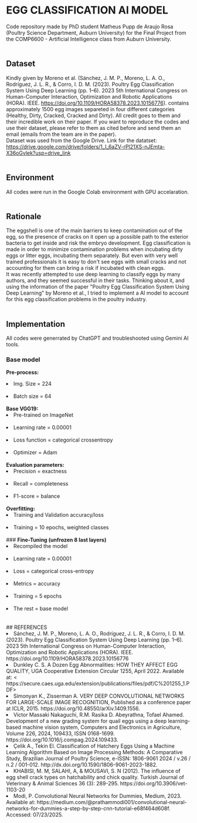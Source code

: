 # <b>EGG CLASSIFICATION AI MODEL</b>
Code repository made by PhD student Matheus Pupp de Araujo Rosa (Poultry Science Department, Auburn University) for the Final Project from the COMP6600 - Artificial Intelligence class from Auburn University. <br>
<br>
## <b>Dataset</b> <br>
Kindly given by Moreno et al. (Sánchez, J. M. P., Moreno, L. A. O., Rodríguez, J. L. R., & Corro, I. D. M. (2023). Poultry Egg Classification System Using Deep Learning (pp. 1–6). 2023 5th International Congress on Human-Computer Interaction, Optimization and Robotic Applications (HORA). IEEE. https://doi.org/10.1109/HORA58378.2023.10156776). contains approximately 1500 egg images separeted in four different categories (Healthy, Dirty, Cracked, Cracked and Dirty). All credit goes to them and their incredible work on their paper. If you want to reproduce the codes and use their dataset, please refer to them as cited before and send them an email (emails from the team are in the paper).<br>
Dataset was used from the Google Drive. Link for the datatset: https://drive.google.com/drive/folders/1_I_6aZV-rPI21XS-nJEmta-X36oGvlek?usp=drive_link<br>
<br>
## <b>Environment</b> <br>
All codes were run in the Google Colab environment with GPU accelaration. <br>
<br>
## <b> Rationale </b><br>
The eggshell is one of the main  barriers to keep contamination out of the egg, so the presence of cracks on it open up a possible path to the exterior bacteria to get inside and risk the embryo development. Egg classification is made in order to minimize contamination problems when incubating dirty eggs or litter eggs, incubating them separately. But even with very well trained professionals it is easy to don't see eggs with small cracks and not accounting for them can bring a risk if incubated with clean eggs. <br>
It was recently attempted to use deep learning to classify eggs by many authors, and they seemed successful in their tasks. Thinking about it, and using the information of the paper "Poultry Egg Classification System Using Deep Learning" by Moreno et al., I tried to implement a AI model to account for this egg classification problems in the poultry industry. <br>
<br>
## <b>Implementation</b> <br>
All codes were generrated by ChatGPT and troubleshooted using Gemini AI tools. <br>
### <b>Base model</b> <br>
<b>Pre-process:</b> <br>
<li>Img. Size = 224 </li><br>
<li>Batch size = 64 </li><br>
<b>Base VGG19:</b> <br>
<li>Pre-trained on ImageNet </li><br>
<li>Learning rate = 0.00001 </li><br>
<li>Loss function = categorical crossentropy </li><br>
<li>Optimizer = Adam </li><br>
<b>Evaluation parameters:</b><br>
<li>Precision = exactness </li><br>
<li>Recall = completeness </li><br>
<li>F1-score = balance </li><br>
<b>Overfitting:</b> <br>
<li>Training and Validation accuracy/loss </li><br>
<li>Training = 10 epochs, weighted classes </li><br>
### <b>Fine-Tuning (unfrozen 8 last layers)</b><br>
<li>Recompiled the model </li><br>
<li>Learning rate = 0.00001 </li><br>
<li>Loss = categorical cross-entropy </li><br>
<li>Metrics = accuracy </li><br>
<li>Training = 5 epochs </li><br>
<li>The rest = base model </li><br>
<br>
## REFERENCES <br>
<li>Sánchez, J. M. P., Moreno, L. A. O., Rodríguez, J. L. R., & Corro, I. D. M. (2023). Poultry Egg Classification System Using Deep Learning (pp. 1–6). 2023 5th International Congress on Human-Computer Interaction, Optimization and Robotic Applications (HORA). IEEE. https://doi.org/10.1109/HORA58378.2023.10156776 <br></li>

<li>Dunkley C. S. A Dozen Egg Abnormalities: HOW THEY AFFECT EGG QUALITY, UGA Cooperative Extension Circular 1255, April 2022. Available at: < https://secure.caes.uga.edu/extension/publications/files/pdf/C%201255_1.PDF> <br></li>

<li>Simonyan K., Zisserman A. VERY DEEP CONVOLUTIONAL NETWORKS FOR LARGE-SCALE IMAGE RECOGNITION, Published as a conference paper at ICLR, 2015. https://doi.org/10.48550/arXiv.1409.1556. <br></li>

<li>Victor Massaki Nakaguchi, R.M. Rasika D. Abeyrathna, Tofael Ahamed. Development of a new grading system for quail eggs using a deep learning-based machine vision system, Computers and Electronics in Agriculture, Volume 226, 2024, 109433, ISSN 0168-1699. https://doi.org/10.1016/j.compag.2024.109433. <br></li>

<li>Çelik A., Tekin El. Classification of Hatchery Eggs Using a Machine Learning Algorithm Based on Image Processing Methods: A Comparative Study, Brazilian Journal of Poultry Science, e-ISSN: 1806-9061 2024 / v.26 / n.2 / 001-012. http://dx.doi.org/10.1590/1806-9061-2023-1882.<br> </li>

<li>KHABISI, M. M, SALAHI, A, & MOUSAVI, S. N (2012). The influence of egg shell crack types on hatchability and chick quality. Turkish Journal of Veterinary & Animal Sciences 36 (3): 289-295. https://doi.org/10.3906/vet-1103-20 <br></li>

<li>Modi, P. Convolutional Neural Networks for Dummies, Medium, 2023. Available at: https://medium.com/@prathammodi001/convolutional-neural-networks-for-dummies-a-step-by-step-cnn-tutorial-e68f464d608f. Accessed: 07/23/2025. </li> 

